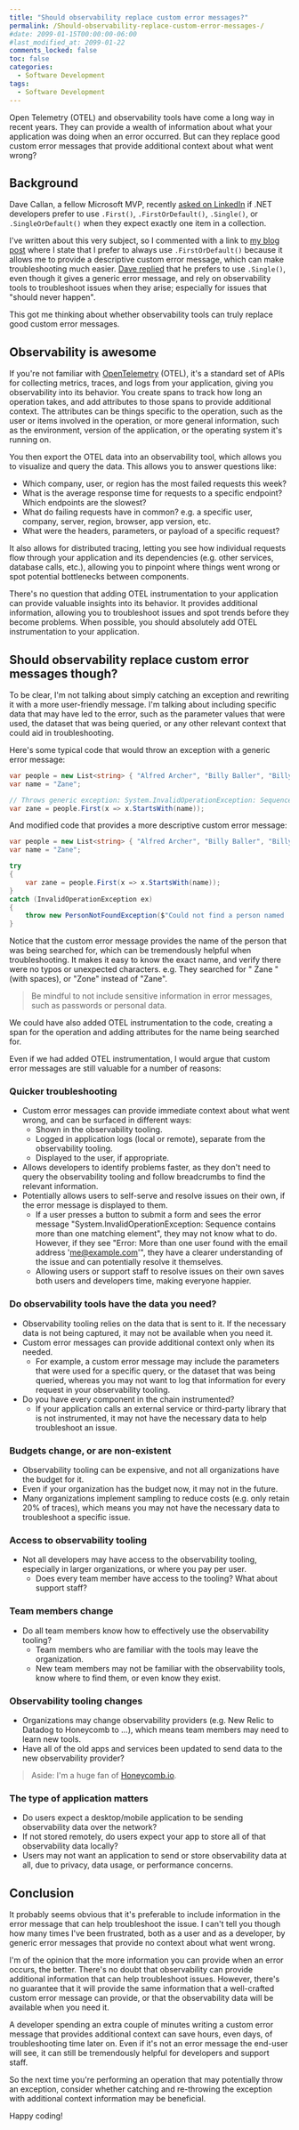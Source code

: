```yaml
---
title: "Should observability replace custom error messages?"
permalink: /Should-observability-replace-custom-error-messages-/
#date: 2099-01-15T00:00:00-06:00
#last_modified_at: 2099-01-22
comments_locked: false
toc: false
categories:
  - Software Development
tags:
  - Software Development
---
```


Open Telemetry (OTEL) and observability tools have come a long way in recent years.
They can provide a wealth of information about what your application was doing when an error occurred.
But can they replace good custom error messages that provide additional context about what went wrong?

## Background

Dave Callan, a fellow Microsoft MVP, recently [asked on LinkedIn](https://www.linkedin.com/posts/davidcallan_net-devs-when-you-expect-exactly-1-item-activity-7382327791356334080-PgYc/) if .NET developers prefer to use `.First()`, `.FirstOrDefault()`, `.Single()`, or `.SingleOrDefault()` when they expect exactly one item in a collection.

I've written about this very subject, so I commented with a link to [my blog post](https://blog.danskingdom.com/First-Single-and-SingleOrDefault-in-dotnet-are-harmful/) where I state that I prefer to always use `.FirstOrDefault()` because it allows me to provide a descriptive custom error message, which can make troubleshooting much easier.
[Dave replied](https://www.linkedin.com/feed/update/urn:li:ugcPost:7382327790437814272?commentUrn=urn%3Ali%3Acomment%3A%28ugcPost%3A7382327790437814272%2C7382838797274845184%29&replyUrn=urn%3Ali%3Acomment%3A%28ugcPost%3A7382327790437814272%2C7383115784740417536%29&dashCommentUrn=urn%3Ali%3Afsd_comment%3A%287382838797274845184%2Curn%3Ali%3AugcPost%3A7382327790437814272%29&dashReplyUrn=urn%3Ali%3Afsd_comment%3A%287383115784740417536%2Curn%3Ali%3AugcPost%3A7382327790437814272%29) that he prefers to use `.Single()`, even though it gives a generic error message, and rely on observability tools to troubleshoot issues when they arise; especially for issues that "should never happen".

This got me thinking about whether observability tools can truly replace good custom error messages.

## Observability is awesome

If you're not familiar with [OpenTelemetry](https://opentelemetry.io) (OTEL), it's a standard set of APIs for collecting metrics, traces, and logs from your application, giving you observability into its behavior.
You create spans to track how long an operation takes, and add attributes to those spans to provide additional context.
The attributes can be things specific to the operation, such as the user or items involved in the operation, or more general information, such as the environment, version of the application, or the operating system it's running on.

You then export the OTEL data into an observability tool, which allows you to visualize and query the data.
This allows you to answer questions like:

- Which company, user, or region has the most failed requests this week?
- What is the average response time for requests to a specific endpoint?
  Which endpoints are the slowest?
- What do failing requests have in common? e.g. a specific user, company, server, region, browser, app version, etc.
- What were the headers, parameters, or payload of a specific request?

It also allows for distributed tracing, letting you see how individual requests flow through your application and its dependencies (e.g. other services, database calls, etc.), allowing you to pinpoint where things went wrong or spot potential bottlenecks between components.

There's no question that adding OTEL instrumentation to your application can provide valuable insights into its behavior.
It provides additional information, allowing you to troubleshoot issues and spot trends before they become problems.
When possible, you should absolutely add OTEL instrumentation to your application.

## Should observability replace custom error messages though?

To be clear, I'm not talking about simply catching an exception and rewriting it with a more user-friendly message.
I'm talking about including specific data that may have led to the error, such as the parameter values that were used, the dataset that was being queried, or any other relevant context that could aid in troubleshooting.

Here's some typical code that would throw an exception with a generic error message:

```csharp
var people = new List<string> { "Alfred Archer", "Billy Baller", "Billy Bob", "Cathy Carter" };
var name = "Zane";

// Throws generic exception: System.InvalidOperationException: Sequence contains no matching element
var zane = people.First(x => x.StartsWith(name));
```

And modified code that provides a more descriptive custom error message:

```csharp
var people = new List<string> { "Alfred Archer", "Billy Baller", "Billy Bob", "Cathy Carter" };
var name = "Zane";

try
{
    var zane = people.First(x => x.StartsWith(name));
}
catch (InvalidOperationException ex)
{
    throw new PersonNotFoundException($"Could not find a person named '{name}' in the people list.", ex);
}
```

Notice that the custom error message provides the name of the person that was being searched for, which can be tremendously helpful when troubleshooting.
It makes it easy to know the exact name, and verify there were no typos or unexpected characters.
e.g. They searched for " Zane " (with spaces), or "Zone" instead of "Zane".

> Be mindful to not include sensitive information in error messages, such as passwords or personal data.

We could have also added OTEL instrumentation to the code, creating a span for the operation and adding attributes for the name being searched for.

Even if we had added OTEL instrumentation, I would argue that custom error messages are still valuable for a number of reasons:

### Quicker troubleshooting

- Custom error messages can provide immediate context about what went wrong, and can be surfaced in different ways:
  - Shown in the observability tooling.
  - Logged in application logs (local or remote), separate from the observability tooling.
  - Displayed to the user, if appropriate.
- Allows developers to identify problems faster, as they don't need to query the observability tooling and follow breadcrumbs to find the relevant information.
- Potentially allows users to self-serve and resolve issues on their own, if the error message is displayed to them.
  - If a user presses a button to submit a form and sees the error message "System.InvalidOperationException: Sequence contains more than one matching element", they may not know what to do.
  However, if they see "Error: More than one user found with the email address '<me@example.com>'", they have a clearer understanding of the issue and can potentially resolve it themselves.
  - Allowing users or support staff to resolve issues on their own saves both users and developers time, making everyone happier.

### Do observability tools have the data you need?

- Observability tooling relies on the data that is sent to it.
  If the necessary data is not being captured, it may not be available when you need it.
- Custom error messages can provide additional context only when its needed.
  - For example, a custom error message may include the parameters that were used for a specific query, or the dataset that was being queried, whereas you may not want to log that information for every request in your observability tooling.
- Do you have every component in the chain instrumented?
  - If your application calls an external service or third-party library that is not instrumented, it may not have the necessary data to help troubleshoot an issue.

### Budgets change, or are non-existent

- Observability tooling can be expensive, and not all organizations have the budget for it.
- Even if your organization has the budget now, it may not in the future.
- Many organizations implement sampling to reduce costs (e.g. only retain 20% of traces), which means you may not have the necessary data to troubleshoot a specific issue.

### Access to observability tooling

- Not all developers may have access to the observability tooling, especially in larger organizations, or where you pay per user.
  - Does every team member have access to the tooling?
  What about support staff?

### Team members change

- Do all team members know how to effectively use the observability tooling?
  - Team members who are familiar with the tools may leave the organization.
  - New team members may not be familiar with the observability tools, know where to find them, or even know they exist.

### Observability tooling changes

- Organizations may change observability providers (e.g. New Relic to Datadog to Honeycomb to ...), which means team members may need to learn new tools.
- Have all of the old apps and services been updated to send data to the new observability provider?

> Aside: I'm a huge fan of [Honeycomb.io](https://www.honeycomb.io).

### The type of application matters

- Do users expect a desktop/mobile application to be sending observability data over the network?
- If not stored remotely, do users expect your app to store all of that observability data locally?
- Users may not want an application to send or store observability data at all, due to privacy, data usage, or performance concerns.

## Conclusion

It probably seems obvious that it's preferable to include information in the error message that can help troubleshoot the issue.
I can't tell you though how many times I've been frustrated, both as a user and as a developer, by generic error messages that provide no context about what went wrong.

I'm of the opinion that the more information you can provide when an error occurs, the better.
There's no doubt that observability can provide additional information that can help troubleshoot issues.
However, there's no guarantee that it will provide the same information that a well-crafted custom error message can provide, or that the observability data will be available when you need it.

A developer spending an extra couple of minutes writing a custom error message that provides additional context can save hours, even days, of troubleshooting time later on.
Even if it's not an error message the end-user will see, it can still be tremendously helpful for developers and support staff.

So the next time you're performing an operation that may potentially throw an exception, consider whether catching and re-throwing the exception with additional context information may be beneficial.

Happy coding!
